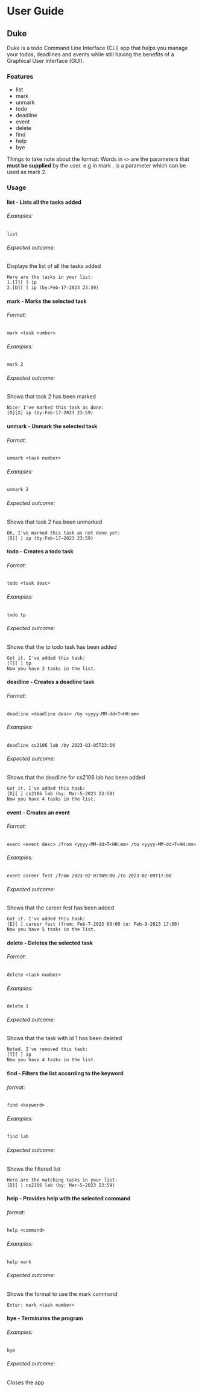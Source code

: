 # User Guide
## Duke
Duke is a todo Command Line Interface (CLI) app that helps you manage your todos, deadlines 
and events while still having the benefits of a Graphical User Interface (GUI).

### Features 
* list
* mark
* unmark
* todo
* deadline
* event
* delete
* find
* help
* bye

Things to take note about the format:
Words in `<>` are the parameters that **must be supplied** by the user.
e.g in mark <task number>, <task number> is a parameter which can be used as mark 2.

### Usage

#### list - Lists all the tasks added

###### Examples:
`list`

###### Expected outcome:
Displays the list of all the tasks added

```
Here are the tasks in your list:
1.[T][ ] ip
2.[D][ ] ip (by:Feb-17-2023 23:59)
```

#### mark - Marks the selected task

###### Format:
`mark <task number>`

###### Examples:
`mark 2`

###### Expected outcome:
Shows that task 2 has been marked

```
Nice! I've marked this task as done:
[D][X] ip (by:Feb-17-2023 23:59)
```

#### unmark - Unmark the selected task

###### Format:
`unmark <task number>`

###### Examples:
`unmark 2`

###### Expected outcome:
Shows that task 2 has been unmarked

```
OK, I've marked this task as not done yet:
[D][ ] ip (by:Feb-17-2023 23:59)
```

#### todo - Creates a todo task

###### Format:
`todo <task desc>`

###### Examples:
`todo tp`

###### Expected outcome:
Shows that the tp todo task has been added

```
Got it. I've added this task:
[T][ ] tp
Now you have 3 tasks in the list.
```

#### deadline - Creates a deadline task

###### Format:
`deadline <deadline desc> /by <yyyy-MM-dd>T<HH:mm>`

###### Examples:
`deadline cs2106 lab /by 2023-03-05T23:59`

###### Expected outcome:
Shows that the deadline for cs2106 lab has been added

```
Got it. I've added this task:
[D][ ] cs2106 lab (by: Mar-5-2023 23:59)
Now you have 4 tasks in the list.
```

#### event - Creates an event

###### Format:
`event <event desc> /from <yyyy-MM-dd>T<HH:mm> /to <yyyy-MM-dd>T<HH:mm>`

###### Examples:
`event career fest /from 2023-02-07T09:00 /to 2023-02-09T17:00`

###### Expected outcome:
Shows that the career fest has been added

```
Got it. I've added this task:
[E][ ] career fest (from: Feb-7-2023 09:00 to: Feb-9-2023 17:00)
Now you have 5 tasks in the list.
```

#### delete - Deletes the selected task

###### Format:
`delete <task number>`

###### Examples:
`delete 1`

###### Expected outcome:
Shows that the task with id 1 has been deleted

```
Noted. I've removed this task:
[T][ ] ip
Now you have 4 tasks in the list.
```

#### find - Filters the list according to the keyword

###### format:
`find <keyword>`

###### Examples:

`find lab`

###### Expected outcome:
Shows the filtered list

```
Here are the matching tasks in your list:
[D][ ] cs2106 lab (by: Mar-5-2023 23:59)
```

#### help - Provides help with the selected command

###### format:
`help <command>`

###### Examples:
`help mark`

###### Expected outcome:
Shows the format to use the mark command

```
Enter: mark <task number>
```

#### bye - Terminates the program

###### Examples:
`bye`

###### Expected outcome:
Closes the app
